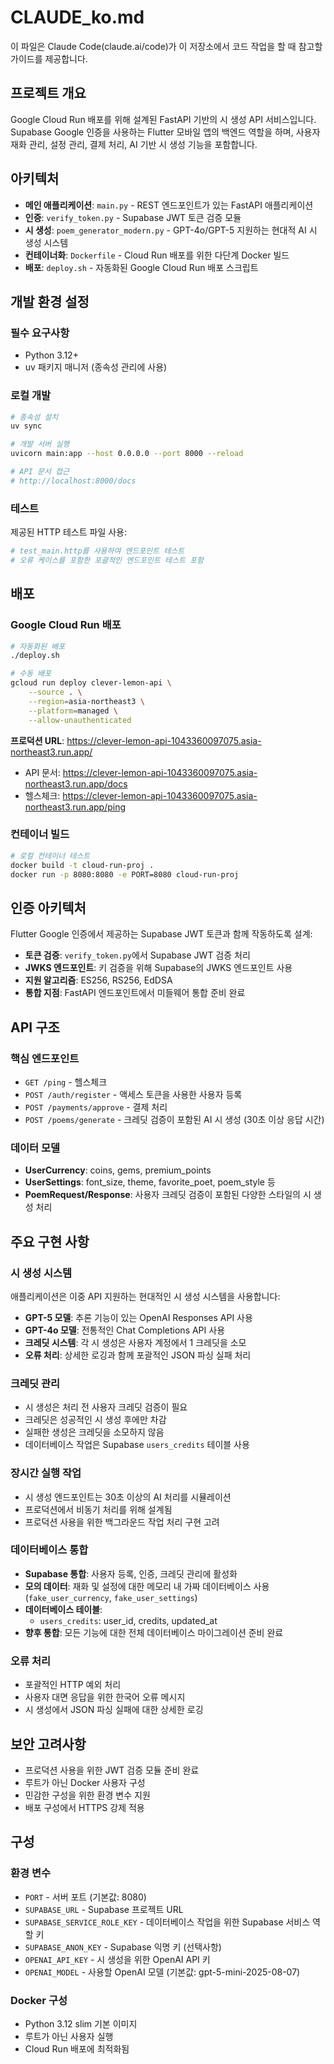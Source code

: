 # CLAUDE_ko.md

이 파일은 Claude Code(claude.ai/code)가 이 저장소에서 코드 작업을 할 때 참고할 가이드를 제공합니다.

## 프로젝트 개요

Google Cloud Run 배포를 위해 설계된 FastAPI 기반의 시 생성 API 서비스입니다. Supabase Google 인증을 사용하는 Flutter 모바일 앱의 백엔드 역할을 하며, 사용자 재화 관리, 설정 관리, 결제 처리, AI 기반 시 생성 기능을 포함합니다.

## 아키텍처

- **메인 애플리케이션**: `main.py` - REST 엔드포인트가 있는 FastAPI 애플리케이션
- **인증**: `verify_token.py` - Supabase JWT 토큰 검증 모듈
- **시 생성**: `poem_generator_modern.py` - GPT-4o/GPT-5 지원하는 현대적 AI 시 생성 시스템
- **컨테이너화**: `Dockerfile` - Cloud Run 배포를 위한 다단계 Docker 빌드
- **배포**: `deploy.sh` - 자동화된 Google Cloud Run 배포 스크립트

## 개발 환경 설정

### 필수 요구사항
- Python 3.12+
- uv 패키지 매니저 (종속성 관리에 사용)

### 로컬 개발
```bash
# 종속성 설치
uv sync

# 개발 서버 실행
uvicorn main:app --host 0.0.0.0 --port 8000 --reload

# API 문서 접근
# http://localhost:8000/docs
```

### 테스트
제공된 HTTP 테스트 파일 사용:
```bash
# test_main.http를 사용하여 엔드포인트 테스트
# 오류 케이스를 포함한 포괄적인 엔드포인트 테스트 포함
```

## 배포

### Google Cloud Run 배포
```bash
# 자동화된 배포
./deploy.sh

# 수동 배포
gcloud run deploy clever-lemon-api \
    --source . \
    --region=asia-northeast3 \
    --platform=managed \
    --allow-unauthenticated
```

**프로덕션 URL**: https://clever-lemon-api-1043360097075.asia-northeast3.run.app/
- API 문서: https://clever-lemon-api-1043360097075.asia-northeast3.run.app/docs
- 헬스체크: https://clever-lemon-api-1043360097075.asia-northeast3.run.app/ping

### 컨테이너 빌드
```bash
# 로컬 컨테이너 테스트
docker build -t cloud-run-proj .
docker run -p 8080:8080 -e PORT=8080 cloud-run-proj
```

## 인증 아키텍처

Flutter Google 인증에서 제공하는 Supabase JWT 토큰과 함께 작동하도록 설계:

- **토큰 검증**: `verify_token.py`에서 Supabase JWT 검증 처리
- **JWKS 엔드포인트**: 키 검증을 위해 Supabase의 JWKS 엔드포인트 사용
- **지원 알고리즘**: ES256, RS256, EdDSA
- **통합 지점**: FastAPI 엔드포인트에서 미들웨어 통합 준비 완료

## API 구조

### 핵심 엔드포인트
- `GET /ping` - 헬스체크
- `POST /auth/register` - 액세스 토큰을 사용한 사용자 등록
- `POST /payments/approve` - 결제 처리
- `POST /poems/generate` - 크레딧 검증이 포함된 AI 시 생성 (30초 이상 응답 시간)

### 데이터 모델
- **UserCurrency**: coins, gems, premium_points
- **UserSettings**: font_size, theme, favorite_poet, poem_style 등
- **PoemRequest/Response**: 사용자 크레딧 검증이 포함된 다양한 스타일의 시 생성 처리

## 주요 구현 사항

### 시 생성 시스템
애플리케이션은 이중 API 지원하는 현대적인 시 생성 시스템을 사용합니다:
- **GPT-5 모델**: 추론 기능이 있는 OpenAI Responses API 사용
- **GPT-4o 모델**: 전통적인 Chat Completions API 사용
- **크레딧 시스템**: 각 시 생성은 사용자 계정에서 1 크레딧을 소모
- **오류 처리**: 상세한 로깅과 함께 포괄적인 JSON 파싱 실패 처리

### 크레딧 관리
- 시 생성은 처리 전 사용자 크레딧 검증이 필요
- 크레딧은 성공적인 시 생성 후에만 차감
- 실패한 생성은 크레딧을 소모하지 않음
- 데이터베이스 작업은 Supabase `users_credits` 테이블 사용

### 장시간 실행 작업
- 시 생성 엔드포인트는 30초 이상의 AI 처리를 시뮬레이션
- 프로덕션에서 비동기 처리를 위해 설계됨
- 프로덕션 사용을 위한 백그라운드 작업 처리 구현 고려

### 데이터베이스 통합
- **Supabase 통합**: 사용자 등록, 인증, 크레딧 관리에 활성화
- **모의 데이터**: 재화 및 설정에 대한 메모리 내 가짜 데이터베이스 사용 (`fake_user_currency`, `fake_user_settings`)
- **데이터베이스 테이블**: 
  - `users_credits`: user_id, credits, updated_at
- **향후 통합**: 모든 기능에 대한 전체 데이터베이스 마이그레이션 준비 완료

### 오류 처리
- 포괄적인 HTTP 예외 처리
- 사용자 대면 응답을 위한 한국어 오류 메시지
- 시 생성에서 JSON 파싱 실패에 대한 상세한 로깅

## 보안 고려사항

- 프로덕션 사용을 위한 JWT 검증 모듈 준비 완료
- 루트가 아닌 Docker 사용자 구성
- 민감한 구성을 위한 환경 변수 지원
- 배포 구성에서 HTTPS 강제 적용

## 구성

### 환경 변수
- `PORT` - 서버 포트 (기본값: 8080)
- `SUPABASE_URL` - Supabase 프로젝트 URL
- `SUPABASE_SERVICE_ROLE_KEY` - 데이터베이스 작업을 위한 Supabase 서비스 역할 키
- `SUPABASE_ANON_KEY` - Supabase 익명 키 (선택사항)
- `OPENAI_API_KEY` - 시 생성을 위한 OpenAI API 키
- `OPENAI_MODEL` - 사용할 OpenAI 모델 (기본값: gpt-5-mini-2025-08-07)

### Docker 구성
- Python 3.12 slim 기본 이미지
- 루트가 아닌 사용자 실행
- Cloud Run 배포에 최적화됨
